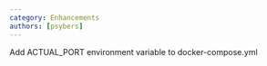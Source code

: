 ```yaml
---
category: Enhancements
authors: [psybers]
---
```


Add ACTUAL_PORT environment variable to docker-compose.yml